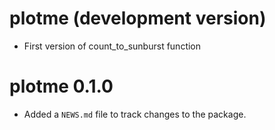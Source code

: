 # plotme (development version)
* First version of count_to_sunburst function

# plotme 0.1.0

* Added a `NEWS.md` file to track changes to the package.
